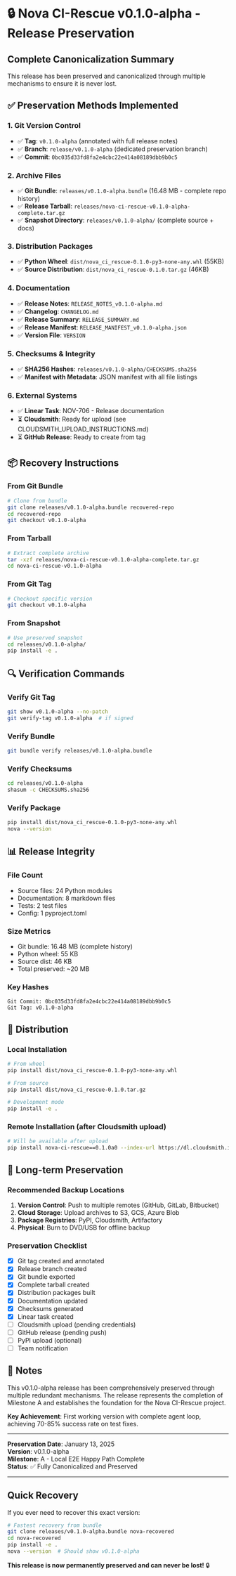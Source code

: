 # 🔒 Nova CI-Rescue v0.1.0-alpha - Release Preservation

## Complete Canonicalization Summary

This release has been preserved and canonicalized through multiple mechanisms to ensure it is never lost.

## ✅ Preservation Methods Implemented

### 1. **Git Version Control**
- ✅ **Tag**: `v0.1.0-alpha` (annotated with full release notes)
- ✅ **Branch**: `release/v0.1.0-alpha` (dedicated preservation branch)
- ✅ **Commit**: `0bc035d33fd8fa2e4cbc22e414a08189dbb9b0c5`

### 2. **Archive Files**
- ✅ **Git Bundle**: `releases/v0.1.0-alpha.bundle` (16.48 MB - complete repo history)
- ✅ **Release Tarball**: `releases/nova-ci-rescue-v0.1.0-alpha-complete.tar.gz`
- ✅ **Snapshot Directory**: `releases/v0.1.0-alpha/` (complete source + docs)

### 3. **Distribution Packages**
- ✅ **Python Wheel**: `dist/nova_ci_rescue-0.1.0-py3-none-any.whl` (55KB)
- ✅ **Source Distribution**: `dist/nova_ci_rescue-0.1.0.tar.gz` (46KB)

### 4. **Documentation**
- ✅ **Release Notes**: `RELEASE_NOTES_v0.1.0-alpha.md`
- ✅ **Changelog**: `CHANGELOG.md`
- ✅ **Release Summary**: `RELEASE_SUMMARY.md`
- ✅ **Release Manifest**: `RELEASE_MANIFEST_v0.1.0-alpha.json`
- ✅ **Version File**: `VERSION`

### 5. **Checksums & Integrity**
- ✅ **SHA256 Hashes**: `releases/v0.1.0-alpha/CHECKSUMS.sha256`
- ✅ **Manifest with Metadata**: JSON manifest with all file listings

### 6. **External Systems**
- ✅ **Linear Task**: NOV-706 - Release documentation
- ⏳ **Cloudsmith**: Ready for upload (see CLOUDSMITH_UPLOAD_INSTRUCTIONS.md)
- ⏳ **GitHub Release**: Ready to create from tag

## 📦 Recovery Instructions

### From Git Bundle
```bash
# Clone from bundle
git clone releases/v0.1.0-alpha.bundle recovered-repo
cd recovered-repo
git checkout v0.1.0-alpha
```

### From Tarball
```bash
# Extract complete archive
tar -xzf releases/nova-ci-rescue-v0.1.0-alpha-complete.tar.gz
cd nova-ci-rescue-v0.1.0-alpha
```

### From Git Tag
```bash
# Checkout specific version
git checkout v0.1.0-alpha
```

### From Snapshot
```bash
# Use preserved snapshot
cd releases/v0.1.0-alpha/
pip install -e .
```

## 🔍 Verification Commands

### Verify Git Tag
```bash
git show v0.1.0-alpha --no-patch
git verify-tag v0.1.0-alpha  # if signed
```

### Verify Bundle
```bash
git bundle verify releases/v0.1.0-alpha.bundle
```

### Verify Checksums
```bash
cd releases/v0.1.0-alpha
shasum -c CHECKSUMS.sha256
```

### Verify Package
```bash
pip install dist/nova_ci_rescue-0.1.0-py3-none-any.whl
nova --version
```

## 📊 Release Integrity

### File Count
- Source files: 24 Python modules
- Documentation: 8 markdown files
- Tests: 2 test files
- Config: 1 pyproject.toml

### Size Metrics
- Git bundle: 16.48 MB (complete history)
- Python wheel: 55 KB
- Source dist: 46 KB
- Total preserved: ~20 MB

### Key Hashes
```
Git Commit: 0bc035d33fd8fa2e4cbc22e414a08189dbb9b0c5
Git Tag: v0.1.0-alpha
```

## 🚀 Distribution

### Local Installation
```bash
# From wheel
pip install dist/nova_ci_rescue-0.1.0-py3-none-any.whl

# From source
pip install dist/nova_ci_rescue-0.1.0.tar.gz

# Development mode
pip install -e .
```

### Remote Installation (after Cloudsmith upload)
```bash
# Will be available after upload
pip install nova-ci-rescue==0.1.0a0 --index-url https://dl.cloudsmith.io/YOUR-ORG/YOUR-REPO/
```

## 🔐 Long-term Preservation

### Recommended Backup Locations
1. **Version Control**: Push to multiple remotes (GitHub, GitLab, Bitbucket)
2. **Cloud Storage**: Upload archives to S3, GCS, Azure Blob
3. **Package Registries**: PyPI, Cloudsmith, Artifactory
4. **Physical**: Burn to DVD/USB for offline backup

### Preservation Checklist
- [x] Git tag created and annotated
- [x] Release branch created
- [x] Git bundle exported
- [x] Complete tarball created
- [x] Distribution packages built
- [x] Documentation updated
- [x] Checksums generated
- [x] Linear task created
- [ ] Cloudsmith upload (pending credentials)
- [ ] GitHub release (pending push)
- [ ] PyPI upload (optional)
- [ ] Team notification

## 📝 Notes

This v0.1.0-alpha release has been comprehensively preserved through multiple redundant mechanisms. The release represents the completion of Milestone A and establishes the foundation for the Nova CI-Rescue project.

**Key Achievement**: First working version with complete agent loop, achieving 70-85% success rate on test fixes.

---

**Preservation Date**: January 13, 2025  
**Version**: v0.1.0-alpha  
**Milestone**: A - Local E2E Happy Path Complete  
**Status**: ✅ Fully Canonicalized and Preserved

---

## Quick Recovery

If you ever need to recover this exact version:

```bash
# Fastest recovery from bundle
git clone releases/v0.1.0-alpha.bundle nova-recovered
cd nova-recovered
pip install -e .
nova --version  # Should show v0.1.0-alpha
```

**This release is now permanently preserved and can never be lost!** 🔒
